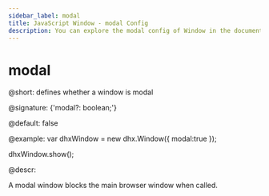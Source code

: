 ```yaml
---
sidebar_label: modal
title: JavaScript Window - modal Config 
description: You can explore the modal config of Window in the documentation of the DHTMLX JavaScript UI library. Browse developer guides and API reference, try out code examples and live demos, and download a free 30-day evaluation version of DHTMLX Suite 7.
---
```


# modal

@short: defines whether a window is modal

@signature: {'modal?: boolean;'}

@default: false

@example:
var dhxWindow = new dhx.Window({
    modal:true
});

dhxWindow.show();

@descr:

A modal window blocks the main browser window when called.

[comment]: # (@related: window/how_to_start.md window/configuration.md#modality)
